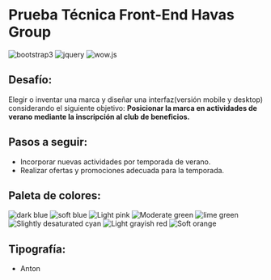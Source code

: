 # Prueba Técnica Front-End Havas Group

![bootstrap3](https://img.shields.io/badge/bootstrap3--green.svg)
![jquery](https://img.shields.io/badge/jquery--blue.svg)
![wow.js](https://img.shields.io/badge/wow.js--red.svg)


## Desafío:

Elegir o inventar una marca y diseñar una interfaz(versión mobile y desktop) considerando el siguiente objetivo: **Posicionar la marca en actividades de verano mediante la inscripción al club de beneficios.**

## Pasos a seguir:

- Incorporar nuevas actividades por temporada de verano.
- Realizar ofertas y promociones adecuada para la temporada.

## Paleta de colores:

![dark blue](https://www.colorhexa.com/0d1225.png)
![soft blue](https://www.colorhexa.com/4c9cf1.png)
![Light pink](https://www.colorhexa.com/ff5992.png)
![Moderate green](https://www.colorhexa.com/a4d555.png)
![lime green](https://www.colorhexa.com/dae9e4.png)
![Slightly desaturated cyan](https://www.colorhexa.com/8bcbcb.png)
![Light grayish red](https://www.colorhexa.com/ecc7cd.png)
![Soft orange](https://www.colorhexa.com/fdae84.png)

## Tipografía:

- Anton






